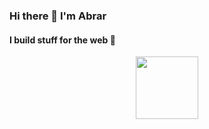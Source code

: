 ### Hi there 👋 I'm Abrar 
#### I build stuff for the web 🙂

<div id="header" align="center">
  <img src="https://media.giphy.com/media/v1.Y2lkPTc5MGI3NjExdWU0eGRueGJnODZxODJ6cHI1dHlxOWZ0MWhoNzJ0NTMyMGJjZ3FuYiZlcD12MV9pbnRlcm5hbF9naWZfYnlfaWQmY3Q9Zw/13twUEuUnCrEju/giphy.gif" width="100"/>
</div>

<!--
**Abrar74774/Abrar74774** is a ✨ _special_ ✨ repository because its `README.md` (this file) appears on your GitHub profile.

Here are some ideas to get you started:

- 🔭 I’m currently working on ...
- 🌱 I’m currently learning ...
- 👯 I’m looking to collaborate on ...
- 🤔 I’m looking for help with ...
- 💬 Ask me about ...
- 📫 How to reach me: ...
- 😄 Pronouns: ...
- ⚡ Fun fact: ...
-->

